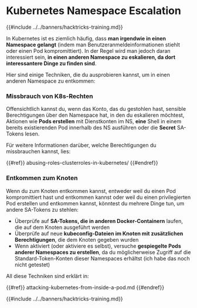 # Kubernetes Namespace Escalation

{{#include ../../banners/hacktricks-training.md}}

In Kubernetes ist es ziemlich häufig, dass **man irgendwie in einen Namespace gelangt** (indem man Benutzeranmeldeinformationen stiehlt oder einen Pod kompromittiert). In der Regel wird man jedoch daran interessiert sein, **in einen anderen Namespace zu eskalieren, da dort interessantere Dinge zu finden sind**.

Hier sind einige Techniken, die du ausprobieren kannst, um in einen anderen Namespace zu entkommen:

### Missbrauch von K8s-Rechten

Offensichtlich kannst du, wenn das Konto, das du gestohlen hast, sensible Berechtigungen über den Namespace hat, in den du eskalieren möchtest, Aktionen wie **Pods erstellen** mit Dienstkonten im NS, **eine** Shell in einem bereits existierenden Pod innerhalb des NS ausführen oder die **Secret** SA-Tokens lesen.

Für weitere Informationen darüber, welche Berechtigungen du missbrauchen kannst, lies:

{{#ref}}
abusing-roles-clusterroles-in-kubernetes/
{{#endref}}

### Entkommen zum Knoten

Wenn du zum Knoten entkommen kannst, entweder weil du einen Pod kompromittiert hast und entkommen kannst oder weil du einen privilegierten Pod erstellen und entkommen kannst, könntest du mehrere Dinge tun, um andere SA-Tokens zu stehlen:

- Überprüfe auf **SA-Tokens, die in anderen Docker-Containern** laufen, die auf dem Knoten ausgeführt werden
- Überprüfe auf neue **kubeconfig-Dateien im Knoten mit zusätzlichen Berechtigungen**, die dem Knoten gegeben wurden
- Wenn aktiviert (oder aktiviere es selbst), versuche **gespiegelte Pods anderer Namespaces zu erstellen**, da du möglicherweise Zugriff auf die Standard-Token-Konten dieser Namespaces erhältst (ich habe das noch nicht getestet)

All diese Techniken sind erklärt in:

{{#ref}}
attacking-kubernetes-from-inside-a-pod.md
{{#endref}}

{{#include ../../banners/hacktricks-training.md}}
